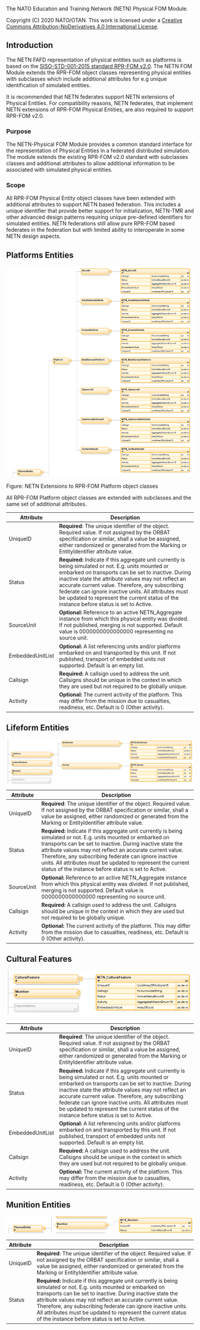 
The NATO Education and Training Network (NETN) Physical FOM Module.

Copyright (C) 2020 NATO/OTAN.
This work is licensed under a [Creative Commons Attribution-NoDerivatives 4.0 International License](LICENCE.md).

## Introduction

The NETN FAFD representation of physical entities such as platforms is based on the [SISO-STD-001-2015 standard RPR-FOM v2.0](https://www.sisostds.org/). The NETN FOM Module extends the RPR-FOM object classes representing physical entities with subclasses which include additional attributes for e.g unique identification of simulated entities.

It is recommended that NETN federates support NETN extensions of Physical Entities. For compatibility reasons, NETN federates, that implement NETN extensions of RPR-FOM Physical Entities, are also required to support RPR-FOM v2.0.

### Purpose

The NETN-Physical FOM Module provides a common standard interface for the representation of Physical Entities in a federated distributed simulation. The module extends the existing RPR-FOM v2.0 standard with subclasses classes and additional attributes to allow additional information to be associated with simulated physical entities.

### Scope

All RPR-FOM Physical Entity object classes have been extended with additional attributes to support NETN based federation. This includes a unique identifier that provide better support for initialization, NETN-TMR and other advanced design patterns requiring unique pre-defined identifiers for simulated entities. NETN federations still allow pure RPR-FOM based federates in the federation but with limited ability to interoperate in some NETN design aspects. 

## Platforms Entities

<img src="./images/Physical-1.png" />

Figure: NETN Extensions to RPR-FOM Platform object classes

All RPR-FOM Platform object classes are extended with subclasses and the same set of additional attributes.

|Attribute|Description|
|---|---|
|UniqueID|**Required**: The unique identifier of the object. Required value. If not assigned by the ORBAT specification or similar, shall a value be assigned, either randomized or generated from the Marking or EntityIdentifier attribute value.|
|Status|**Required:** Indicate if this aggregate unit currently is being simulated or not. E.g. units mounted or embarked on transports can be set to inactive. During inactive state the attribute values may not reflect an accurate current value. Therefore, any subscribing federate can ignore inactive units. All attributes must be updated to represent the current status of the instance before status is set to Active.|
|SourceUnit|**Optional:** Reference to an active NETN_Aggregate instance from which this physical entity was divided. If not published, merging is not supported. Default value is 0000000000000000 representing no source unit.|
|EmbeddedUnitList|**Optional:** A list referencing units and/or platforms embarked on and transported by this unit. If not published, transport of embedded units not supported. Default is an empty list.|
|Callsign|**Required:** A callsign used to address the unit. Callsigns should be unique in the context in which they are used but not required to be globally unique.|
|Activity|**Optional:** The current activity of the platform. This may differ from the mission due to casualties, readiness, etc. Default is 0 (Other activity).|



## Lifeform Entities

<img src="./images/Physical-Lifeform.png" />

|Attribute|Description|
|---|---|
|UniqueID|**Required**: The unique identifier of the object. Required value. If not assigned by the ORBAT specification or similar, shall a value be assigned, either randomized or generated from the Marking or EntityIdentifier attribute value.|
|Status|**Required:** Indicate if this aggregate unit currently is being simulated or not. E.g. units mounted or embarked on transports can be set to inactive. During inactive state the attribute values may not reflect an accurate current value. Therefore, any subscribing federate can ignore inactive units. All attributes must be updated to represent the current status of the instance before status is set to Active.|
|SourceUnit|**Optional:** Reference to an active NETN_Aggregate instance from which this physical entity was divided. If not published, merging is not supported. Default value is 0000000000000000 representing no source unit.|
|Callsign|**Required:** A callsign used to address the unit. Callsigns should be unique in the context in which they are used but not required to be globally unique.|
|Activity|**Optional:** The current activity of the platform. This may differ from the mission due to casualties, readiness, etc. Default is 0 (Other activity).|


## Cultural Features


<img src="./images/Physical-CulturalFeature.png" />

|Attribute|Description|
|---|---|
|UniqueID|**Required**: The unique identifier of the object. Required value. If not assigned by the ORBAT specification or similar, shall a value be assigned, either randomized or generated from the Marking or EntityIdentifier attribute value.|
|Status|**Required:** Indicate if this aggregate unit currently is being simulated or not. E.g. units mounted or embarked on transports can be set to inactive. During inactive state the attribute values may not reflect an accurate current value. Therefore, any subscribing federate can ignore inactive units. All attributes must be updated to represent the current status of the instance before status is set to Active.|
|EmbeddedUnitList|**Optional:** A list referencing units and/or platforms embarked on and transported by this unit. If not published, transport of embedded units not supported. Default is an empty list.|
|Callsign|**Required:** A callsign used to address the unit. Callsigns should be unique in the context in which they are used but not required to be globally unique.|
|Activity|**Optional:** The current activity of the platform. This may differ from the mission due to casualties, readiness, etc. Default is 0 (Other activity).|


## Munition Entities

<img src="./images/Physical-Munition.png" />

|Attribute|Description|
|---|---|
|UniqueID|**Required**: The unique identifier of the object. Required value. If not assigned by the ORBAT specification or similar, shall a value be assigned, either randomized or generated from the Marking or EntityIdentifier attribute value.|
|Status|**Required:** Indicate if this aggregate unit currently is being simulated or not. E.g. units mounted or embarked on transports can be set to inactive. During inactive state the attribute values may not reflect an accurate current value. Therefore, any subscribing federate can ignore inactive units. All attributes must be updated to represent the current status of the instance before status is set to Active.|


